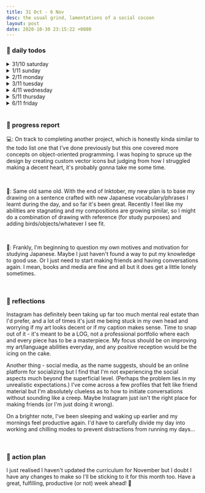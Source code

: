 ```yaml
---
title: 31 Oct - 6 Nov
desc: the usual grind, lamentations of a social cocoon
layout: post
date: 2020-10-30 23:15:22 +0800
---
```


<h3>📅 daily todos</h3>
<details>
<summary>31/10 saturday</summary>
<h3>31/10 saturday</h3>
<p>
📃 <b>to-do</b>
<ul>
    <li>japanese - 🔴 ◯ ◯ ◯</li>
    <li class="done">art - prompt for today: 'crawl'</li>
    <li class="done">guitar</li>
    <li class="done">workout</li>
</ul>
</p>
<br><br>
</details>

<details>
<summary>1/11 sunday</summary>
<h3>1/11 sunday</h3>
<p>
📃 <b>to-do</b>
<ul>
    <li class="done">japanese - 🔴🔴🔴🔴</li>
    <li class="done">art</li>
    <li class="done">guitar - chorus done</li>
    <li class="done">workout</li>
</ul>
</p>
<br><br>

</details>

<details>
<summary>2/11 monday</summary>
<h3>2/11 monday</h3>
<p>1:38 (yes midnight): Writing reflections for my 1-month Insta journey took way longer than I'd planned and my drawing turned out pretty unsatisfactory BUT it's ok unforeseen circumstances happen and we just gotta roll with it.</p>

<p>
📃 <b>to-do</b>
<ul>
    <li>web dev - ◯ ◯ ◯ ◯</li>
    <li class="done">japanese - 🔴🔴🔴 </li>
    <li class="done">art</li>
    <li class="done">guitar</li>
    <li class="done">workout</li>
</ul>
</p>

<br><br>

</details>

<details>
<summary>3/11 tuesday</summary>
<h3>3/11 tuesday</h3>

<p>
📃 <b>to-do</b>
<ul>
    <li class="done">web dev - 🔴🔴🔴🔴</li>
    <li class="done">japanese - 🔴🔴🔴</li>
    <li class="done">art</li>
    <li class="done">guitar</li>
    <li class="done">workout</li>
</ul>
</p>
<p>22:45: Is this the first time I completely clear my todo list??? It's been a great day although I spent a large chunk of it racking my brains over what to write for today's caption. </p>
<br><br>

</details>

<details>
<summary>4/11 wednesday</summary>
<h3>4/11 wednesday</h3>

<p>
📃 <b>to-do</b>
<ul>
    <li>web dev - 🔴🔴 ◯ ◯</li>
    <li class="done">japanese - 🔴🔴🔴</li>
    <li class="done">art</li>
    <li class="done">workout</li>
    <li class="done">guitar</li>
</ul>
</p>
<br><br>

</details>

<details>
<summary>5/11 thursday</summary>
<h3>5/11 thursday</h3>

<p>
📃 <b>to-do</b>
<ul>
    <li class="done">web dev -  🔴🔴🔴 functionality done!</li>
    <li>japanese - 🔴🔴◯</li>
    <li class="done">art</li>
    <li class="done">workout</li>
    <li class="done">guitar</li>
</ul>
</p>
<br><br>

</details>

<details>
<summary>6/11 friday</summary>
<h3>6/11 friday</h3>

<p>
📃 <b>to-do</b>
<ul>
    <li>japanese - 🔴 ◯ ◯</li>
    <li class="done">art</li>
    <li class="done">workout</li>
    <li class="done">guitar</li>
</ul>
</p>

<p>23:38: Didn't get to write my weekly reflections after going on a little not-so-fruitful adventure today. Pushing it till tomorrow!</p>
<br>

</details>

<br>
<h3>🧾 progress report</h3>

<p>
💻: On track to completing another project, which is honestly kinda similar to the todo list one that I've done previously but this one covered more concepts on object-oriented programming. I was hoping to spruce up the design by creating custom vector icons but judging from how I struggled making a decent heart, it's probably gonna take me some time. 
</p>
<br>
<p>
🎨: Same old same old. With the end of Inktober, my new plan is to base my drawing on a sentence crafted with new Japanese vocabulary/phrases I learnt during the day, and so far it's been great. Recently I feel like my abilities are stagnating and my compositions are growing similar, so I might do a combination of drawing with reference (for study purposes) and adding birds/objects/whatever I see fit. 
</p>
<br>
<p>
💬: Frankly, I'm beginning to question my own motives and motivation for studying Japanese. Maybe I just haven't found a way to put my knowledge to good use. Or I just need to start making friends and having conversations again. I mean, books and media are fine and all but it does get a little lonely sometimes.

</p>

<br>
<h3>💭 reflections</h3>

<p>
Instagram has definitely been taking up far too much mental real estate than I'd prefer, and a lot of times it's just me being stuck in my own head and worrying if my art looks decent or if my caption makes sense. Time to snap out of it - it's meant to be a LOG, not a professional portfolio where each and every piece has to be a masterpiece. My focus should be on improving my art/language abilities everyday, and any positive reception would be the icing on the cake.

</p>
<p>
Another thing - social media, as the name suggests, should be an online platform for socializing but I find that I'm not experiencing the social aspects much beyond the superficial level. (Perhaps the problem lies in my unrealistic expectations.) I've come across a few profiles that felt like friend material but I'm absolutely clueless as to how to initiate conversations without sounding like a creep. Maybe Instagram just isn't the right place for making friends (or I'm just doing it wrong).

</p>

<p>
On a brighter note, I've been sleeping and waking up earlier and my mornings feel productive again. I'd have to carefully divide my day into working and chilling modes to prevent distractions from running my days...
</p>

<br>
<h3>🚀 action plan</h3>
<p>I just realised I haven't updated the curriculum for November but I doubt I have any changes to make so I'll be sticking to it for this month too. Have a great, fulfilling, productive (or not) week ahead! 🌈

</p>
